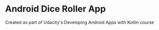 # Android Dice Roller App


Created as part of Udacity's Developing Android Apps with Kotlin course
